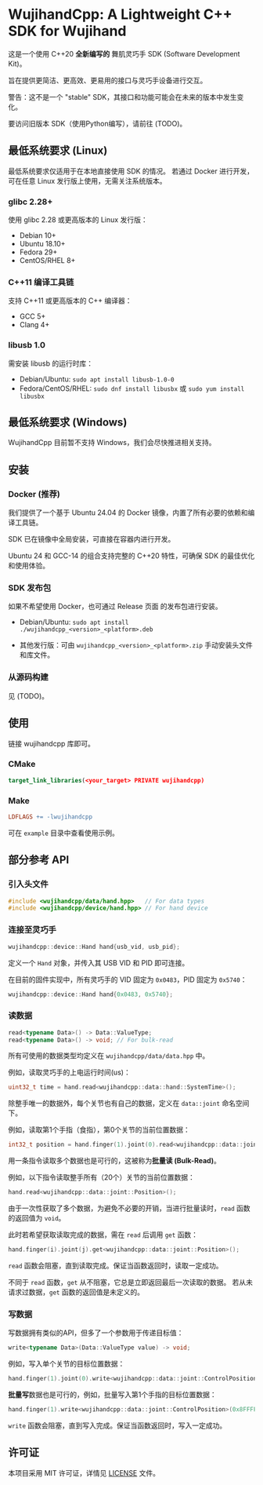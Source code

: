# WujihandCpp: A Lightweight C++ SDK for Wujihand

这是一个使用 C++20 **全新编写的** 舞肌灵巧手 SDK (Software Development Kit)。

旨在提供更简洁、更高效、更易用的接口与灵巧手设备进行交互。

警告：这不是一个 "stable" SDK，其接口和功能可能会在未来的版本中发生变化。

要访问旧版本 SDK（使用Python编写），请前往 (TODO)。

## 最低系统要求 (Linux)

最低系统要求仅适用于在本地直接使用 SDK 的情况。
若通过 Docker 进行开发，可在任意 Linux 发行版上使用，无需关注系统版本。

### glibc 2.28+

使用 glibc 2.28 或更高版本的 Linux 发行版：
- Debian 10+
- Ubuntu 18.10+
- Fedora 29+
- CentOS/RHEL 8+

### C++11 编译工具链

支持 C++11 或更高版本的 C++ 编译器：
- GCC 5+
- Clang 4+
<!-- - MSVC 2015+ -->

### libusb 1.0

需安装 libusb 的运行时库：

- Debian/Ubuntu: `sudo apt install libusb-1.0-0`
- Fedora/CentOS/RHEL: `sudo dnf install libusbx` 或 `sudo yum install libusbx`

## 最低系统要求 (Windows)

WujihandCpp 目前暂不支持 Windows，我们会尽快推进相关支持。

## 安装

### Docker (推荐)

我们提供了一个基于 Ubuntu 24.04 的 Docker 镜像，内置了所有必要的依赖和编译工具链。

SDK 已在镜像中全局安装，可直接在容器内进行开发。

Ubuntu 24 和 GCC-14 的组合支持完整的 C++20 特性，可确保 SDK 的最佳优化和使用体验。

### SDK 发布包​​

如果不希望使用 Docker，也可通过 Release 页面 的发布包​​进行安装。

- Debian/Ubuntu: `sudo apt install ./wujihandcpp_<version>_<platform>.deb`

- 其他发行版：可由 `wujihandcpp_<version>_<platform>.zip` 手动安装头文件和库文件。

### 从源码构建

见 (TODO)。

## 使用

链接 wujihandcpp 库即可。

### CMake

<!-- ```cmake
find_package(wujihandcpp REQUIRED)
target_link_libraries(your_target PRIVATE wujihandcpp::wujihandcpp)
``` -->

```cmake
target_link_libraries(<your_target> PRIVATE wujihandcpp)
```

### Make

```makefile
LDFLAGS += -lwujihandcpp
```

可在 `example` 目录中查看使用示例。

## 部分参考 API

### 引入头文件

```cpp
#include <wujihandcpp/data/hand.hpp>   // For data types
#include <wujihandcpp/device/hand.hpp> // For hand device
```

### 连接至灵巧手

```cpp
wujihandcpp::device::Hand hand{usb_vid, usb_pid};
```

定义一个 `Hand` 对象，并传入其 USB VID 和 PID 即可连接。

在目前的固件实现中，所有灵巧手的 VID 固定为 `0x0483`，PID 固定为 `0x5740`：

```cpp
wujihandcpp::device::Hand hand{0x0483, 0x5740};
```

### 读数据

```cpp
read<typename Data>() -> Data::ValueType;
read<typename Data>() -> void; // For bulk-read
```

所有可使用的数据类型均定义在 `wujihandcpp/data/data.hpp` 中。

例如，读取灵巧手的上电运行时间(us)：

```cpp
uint32_t time = hand.read<wujihandcpp::data::hand::SystemTime>();
```

除整手唯一的数据外，每个关节也有自己的数据，定义在 `data::joint` 命名空间下。

例如，读取第1个手指（食指），第0个关节的当前位置数据：

```cpp
int32_t position = hand.finger(1).joint(0).read<wujihandcpp::data::joint::Position>();
```

用一条指令读取多个数据也是可行的，这被称为**批量读 (Bulk-Read)**。

例如，以下指令读取整手所有（20个）关节的当前位置数据：

```cpp
hand.read<wujihandcpp::data::joint::Position>();
```

由于一次性获取了多个数据，为避免不必要的开销，当进行批量读时，`read` 函数的返回值为 `void`。

此时若希望获取读取完成的数据，需在 `read` 后调用 `get` 函数：

```cpp
hand.finger(i).joint(j).get<wujihandcpp::data::joint::Position>();
```

`read` 函数会阻塞，直到读取完成。保证当函数返回时，读取一定成功。

不同于 `read` 函数，`get` 从不阻塞，它总是立即返回最后一次读取的数据。
若从未请求过数据，`get` 函数的返回值是未定义的。

### 写数据

写数据拥有类似的API，但多了一个参数用于传递目标值：

```cpp
write<typename Data>(Data::ValueType value) -> void;
```

例如，写入单个关节的目标位置数据：

```cpp
hand.finger(1).joint(0).write<wujihandcpp::data::joint::ControlPosition>(0x8FFFFF);
```

**批量写**数据也是可行的，例如，批量写入第1个手指的目标位置数据：

```cpp
hand.finger(1).write<wujihandcpp::data::joint::ControlPosition>(0x8FFFFF);
```

`write` 函数会阻塞，直到写入完成。保证当函数返回时，写入一定成功。

## 许可证

本项目采用 MIT 许可证，详情见 [LICENSE](LICENSE) 文件。